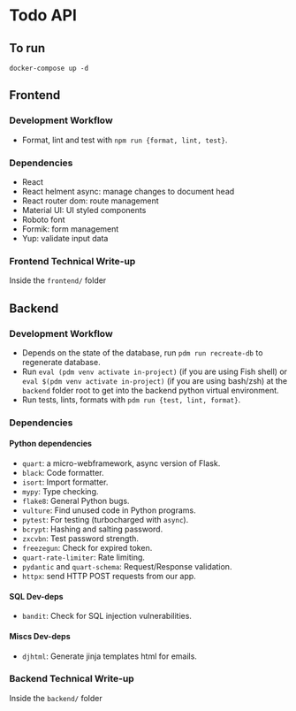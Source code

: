 # Todo API

## To run

`docker-compose up -d`

## Frontend

### Development Workflow

- Format, lint and test with `npm run {format, lint, test}`.

### Dependencies

- React
- React helment async: manage changes to document head
- React router dom: route management
- Material UI: UI styled components
- Roboto font
- Formik: form management
- Yup: validate input data

### Frontend Technical Write-up

Inside the `frontend/` folder

## Backend

### Development Workflow

- Depends on the state of the database, run `pdm run recreate-db` to regenerate database.
- Run `eval (pdm venv activate in-project)` (if you are using Fish shell) or `eval $(pdm venv activate in-project)` (if you are using bash/zsh) at the `backend` folder root to get into the backend python virtual environment.
- Run tests, lints, formats with `pdm run {test, lint, format}`.

### Dependencies

#### Python dependencies

- `quart`: a micro-webframework, async version of Flask.
- `black`: Code formatter.
- `isort`: Import formatter.
- `mypy`: Type checking.
- `flake8`: General Python bugs.
- `vulture`: Find unused code in Python programs.
- `pytest`: For testing (turbocharged with `async`).
- `bcrypt`: Hashing and salting password.
- `zxcvbn`: Test password strength.
- `freezegun`: Check for expired token.
- `quart-rate-limiter`: Rate limiting.
- `pydantic` and `quart-schema`: Request/Response validation.
- `httpx`: send HTTP POST requests from our app.

#### SQL Dev-deps

- `bandit`: Check for SQL injection vulnerabilities.

#### Miscs Dev-deps

- `djhtml`: Generate jinja templates html for emails.

### Backend Technical Write-up

Inside the `backend/` folder

